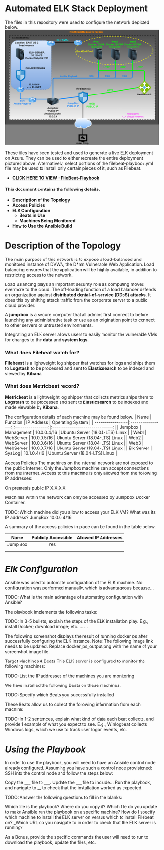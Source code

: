 # **Automated ELK Stack Deployment**
The files in this repository were used to configure the network depicted below.
![alt text](https://github.com/haynesjasen/CyberSec/blob/main/Diagrams/Elk-Stack-Project-Diagram.png)


These files have been tested and used to generate a live ELK deployment on Azure. They can be used to either recreate the entire deployment pictured above. Alternatively, select portions of the filebeat-playbook.yml file may be used to install only certain pieces of it, such as Filebeat.

- **[CLICK HERE TO VIEW - FileBeat-Playbook](Ansible/filebeat-playbook.yml)**

#### **This document contains the following details:**
- **Description of the Topology**
- **Access Policies**
- **ELK Configuration**
    - **Beats in Use**
    - **Machines Being Monitored**
- **How to Use the Ansible Build**


# **Description of the Topology**
The main purpose of this network is to expose a load-balanced and monitored instance of DVWA, the D*mn Vulnerable Web Application.
Load balancing ensures that the application will be highly available, in addition to restricting access to the network.

Load Balancing plays an important security role as computing moves evermore to the cloud. The off-loading function of a load balancer defends an organization against **distributed denial-of-service (DDoS) attacks**. It does this by shifting attack traffic from the corporate server to a public cloud provider.

A **jump box** is a secure computer that all admins first connect to before launching any administrative task or use as an origination point to connect to other servers or untrusted environments.

Integrating an ELK server allows users to easily monitor the vulnerable VMs for changes to the **data** and **system logs**.

### **What does Filebeat watch for?**
**Filebeast** is a lightweight log shipper that watches for logs and ships them to **Logstash** to be processed and sent to **Elasticsearch** to be indexed and viewed by **Kibana**.

### **What does Metricbeat record?**
**Metricbeat** is a lightweight log shipper that collects metrics ships them to **Logstash** to be processed and sent to **Elasticsearch** to be indexed and made viewable by **Kibana**.


The configuration details of each machine may be found below.
| Name             | Function          | IP Address        | Operating System                |
| -----------------|:-----------------:|:-----------------:|:-------------------------------:|
| Jumpbox          | Management        | 10.0.0.4/16       | Ubuntu Server (18.04-LTS) Linux |
| Web1             | WebServer         | 10.0.0.5/16       | Ubuntu Server (18.04-LTS) Linux |
| Web2             | WebServer         | 10.0.0.6/16       | Ubuntu Server (18.04-LTS) Linux |
| Web3             | WebServer         | 10.0.0.7/16       | Ubuntu Server (18.04-LTS) Linux |
| Elk Server       | SysLog            | 10.1.0.4/16       | Ubuntu Server (18.04-LTS) Linux |

Access Policies
The machines on the internal network are not exposed to the public Internet.
Only the *Jumpbox* machine can accept connections from the Internet. Access to this machine is only allowed from the following IP addresses:

On premesis public IP X.X.X.X

Machines within the network can only be accessed by Jumpbox Docker Container.

TODO: Which machine did you allow to access your ELK VM? What was its IP address?
JumpBox 10.0.0.4/16

A summary of the access policies in place can be found in the table below.


| Name             | Publicly Accessible | Allowed IP Addresses |
| -----------------|:-------------------:|:--------------------:|
| Jump Box         | Yes                 |                      |
|                  |                     |                      |
|                  |                     |                      |


# *Elk Configuration*
Ansible was used to automate configuration of the ELK machine. No configuration was performed manually, which is advantageous because...

TODO: What is the main advantage of automating configuration with Ansible?

The playbook implements the following tasks:

TODO: In 3-5 bullets, explain the steps of the ELK installation play. E.g., install Docker; download image; etc.
...
...

The following screenshot displays the result of running docker ps after successfully configuring the ELK instance.
Note: The following image link needs to be updated. Replace docker_ps_output.png with the name of your screenshot image file.


Target Machines & Beats
This ELK server is configured to monitor the following machines:

TODO: List the IP addresses of the machines you are monitoring

We have installed the following Beats on these machines:

TODO: Specify which Beats you successfully installed

These Beats allow us to collect the following information from each machine:

TODO: In 1-2 sentences, explain what kind of data each beat collects, and provide 1 example of what you expect to see. E.g., Winlogbeat collects Windows logs, which we use to track user logon events, etc.


# *Using the Playbook*
In order to use the playbook, you will need to have an Ansible control node already configured. Assuming you have such a control node provisioned:
SSH into the control node and follow the steps below:

Copy the ___ file to ___.
Update the ___ file to include...
Run the playbook, and navigate to __ to check that the installation worked as expected.

TODO: Answer the following questions to fill in the blanks:

Which file is the playbook? Where do you copy it?
Which file do you update to make Ansible run the playbook on a specific machine? How do I specify which machine to install the ELK server on versus which to install Filebeat on?
_Which URL do you navigate to in order to check that the ELK server is running?

As a Bonus, provide the specific commands the user will need to run to download the playbook, update the files, etc.
